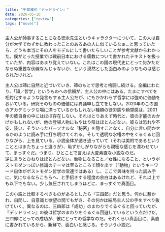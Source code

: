 ```yaml
---
title: "千葉雅也『デッドライン』"
date: 2020-05-16
categories: ["review"]
tags: ["novel"]
---
```

主人公が師事することになる徳永先生というキャラクターについて、この人は自分が大学でわずかに教わったことのあるあの人に似ているなぁ…と思っていたら、どうも本当にその人をモデルにして書いたらしいことが参考文献からわかった。僕がとった授業では戦前日本における儒教について書かれたテキストを扱っていたが、内容はあまり覚えていない。これはこの国の現代史にとって何かただならぬ重要な伏線なんじゃないか、という漠然とした面白みのようなものは感じられたけれど。

主人公は師に自然と近づいていき、師のもとで思考と格闘し続ける。全編にわたり、「知／哲学」というものへの信頼が、主人公の中にはある。たまにすべてを相対化するような発言もする主人公だが、にもかかわらず哲学には強めに価値をおいている。研究そのものの価値には異議申し立てをしない。2020年のこの国のアカデミックな場に漂っているかもしれない種類の徒労感や絶望感は、2001年の彼自身の中にはほぼ存在しない。それはとりあえず時代と、彼の才能のおかげかもしれないが、他の登場人物にもやはり陰はほとんどない。彼らは恐れや不安、装い、そういったパーソナルな「秘密」を隠すことなく、自分に言い聞かせるかのように読み手に打ち明けてくれる。そして透明な水槽の中をぐるぐると回りながら、上を見ている。小説全体が透き通っていて（それは美的であるということとはまたちょっと違うが）、恥ずかしがりながらも親密な感じを漂わせていて、まっすぐだ。つまり、ひとことで言えば大変素直な小説なのだ。  
逆に言うとひねりはほとんどない。動物になること／女性になること、というポストモダンっぽい修論のテーマは至るところで顔を出す（「動物」というキーワード自体がポストモダン哲学の常連ではある）し、ここで興味を持った読み手に、気になるならこちらへ、と手招きする程度の余白はあるけれど、それ以上でも以下でもない。少し気圧されてしまうほどに、まっすぐで真面目。

この小説と比較するべきものがあるとしたら『三四郎』だと思う。何かに惹かれ、自問し、自意識と欲望の間でもがき、その何かは結局主人公の手をすべり抜けていく。異なるのは、三四郎は「成功」のまわりでぐるぐると回っていたが、『デッドライン』の彼は哲学のまわりをぐるぐる回遊しているという点だけだ。三四郎にとっての成功が、彼にとっての哲学なのだ。それくらい真面目に、素直に書かれているから、新鮮で、面白いと感じる。そういう小説だ。